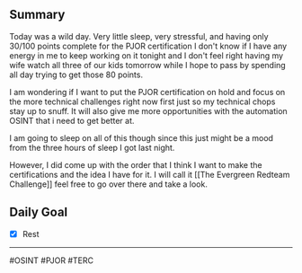 ## Summary

Today was a wild day. Very little sleep, very stressful, and having only 30/100 points complete for the PJOR certification I don't know if I have any energy in me to keep working on it tonight and I don't feel right having my wife watch all three of our kids tomorrow while I hope to pass by spending all day trying to get those 80 points. 

I am wondering if I want to put the PJOR certification on hold and focus on the more technical challenges right now first just so my technical chops stay up to snuff. It will also give me more opportunities with the automation OSINT that i need to get better at.

I am going to sleep on all of this though since this just might be a mood from the three hours of sleep I got last night.

However, I did come up with the order that I think I want to make the certifications and the idea I have for it. I will call it [[The Evergreen Redteam Challenge]] feel free to go over there and take a look.

## Daily Goal
- [x] Rest

---
#OSINT #PJOR #TERC